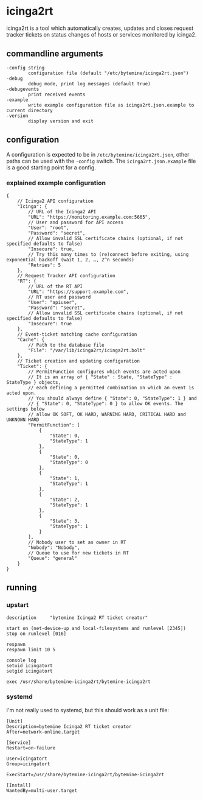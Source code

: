 # icinga2rt

icinga2rt is a tool which automatically creates, updates and closes request tracker tickets on status changes of
hosts or services monitored by icinga2.

## commandline arguments

	-config string
			configuration file (default "/etc/bytemine/icinga2rt.json")
	-debug
			debug mode, print log messages (default true)
	-debugevents
			print received events
	-example
			write example configuration file as icinga2rt.json.example to current directory
	-version
			display version and exit

## configuration

A configuration is expected to be in `/etc/bytemine/icinga2rt.json`, other paths can be used with the `-config` switch.
The `icinga2rt.json.example` file is a good starting point for a config. 

### explained example configuration

	{
		// Icinga2 API configuration
		"Icinga": {
			// URL of the Icinga2 API
			"URL": "https://monitoring.example.com:5665",
			// User and password for API access
			"User": "root",
			"Password": "secret",
			// Allow invalid SSL certificate chains (optional, if not specified defaults to false)
			"Insecure": true,
			// Try this many times to (re)connect before exiting, using exponential backoff (wait 1, 2, …, 2^n seconds)
			"Retries": 5
		},
		// Request Tracker API configuration
		"RT": {
			// URL of the RT API
			"URL": "https://support.example.com",
			// RT user and password
			"User": "apiuser",
			"Password": "secret",
			// Allow invalid SSL certificate chains (optional, if not specified defaults to false)
			"Insecure": true
		},
		// Event-ticket matching cache configuration
		"Cache": {
			// Path to the database file
			"File": "/var/lib/icinga2rt/icinga2rt.bolt"
		},
		// Ticket creation and updating configuration
		"Ticket": {
			// PermitFunction configures which events are acted upon
			// It is an array of { "State" : State, "StateType" : StateType } objects,
			// each defining a permitted combination on which an event is acted upon.
			// You should always define { "State": 0, "StateType": 1 } and
			// { "State": 0, "StateType": 0 } to allow OK events. The settings below
			// allow OK SOFT, OK HARD, WARNING HARD, CRITICAL HARD and UNKNOWN HARD 
			"PermitFunction": [
				{
					"State": 0,
					"StateType": 1
				},
				{
					"State": 0,
					"StateType": 0
				},
				{
					"State": 1,
					"StateType": 1
				},
				{
					"State": 2,
					"StateType": 1
				},
				{
					"State": 3,
					"StateType": 1
				}
			],
			// Nobody user to set as owner in RT
			"Nobody": "Nobody",
			// Queue to use for new tickets in RT
			"Queue": "general"
		}
	}

## running

### upstart

	description     "bytemine Icinga2 RT ticket creator"

	start on (net-device-up and local-filesystems and runlevel [2345])
	stop on runlevel [016]

	respawn
	respawn limit 10 5

	console log
	setuid icingatort
	setgid icingatort

	exec /usr/share/bytemine-icinga2rt/bytemine-icinga2rt

### systemd

I'm not really used to systemd, but this should work as a unit file:

	[Unit]
	Description=bytemine Icinga2 RT ticket creator
	After=network-online.target

	[Service]
	Restart=on-failure

	User=icingatort
	Group=icingatort

	ExecStart=/usr/share/bytemine-icinga2rt/bytemine-icinga2rt

	[Install]
	WantedBy=multi-user.target
